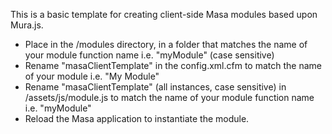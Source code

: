 This is a basic template for creating client-side Masa modules based upon Mura.js.

- Place in the /modules directory, in a folder that matches the name of your module function name i.e. "myModule" (case sensitive)
- Rename "masaClientTemplate" in the config.xml.cfm to match the name of your module i.e. "My Module"
- Rename "masaClientTemplate" (all instances, case sensitive) in /assets/js/module.js to match the name of your module function name i.e. "myModule"
- Reload the Masa application to instantiate the module.

